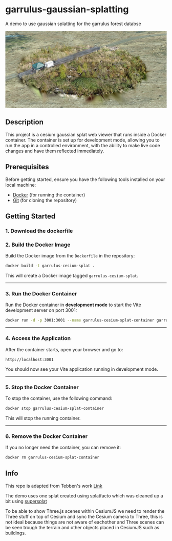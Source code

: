 # garrulus-gaussian-splatting

A demo to use gaussian splatting for the garrulus forest databse

![Alt text](./img/garrulus.png "Gaussian Splatting in CesiumJS")




## Description

This project is a cesium gaussian splat web viewer that runs inside a Docker container. The container is set up for development mode, allowing you to run the app in a controlled environment, with the ability to make live code changes and have them reflected immediately.

## Prerequisites

Before getting started, ensure you have the following tools installed on your local machine:

- [Docker](https://www.docker.com/get-started) (for running the container)
- [Git](https://git-scm.com/) (for cloning the repository)

## Getting Started

### 1. Download the dockerfile


### 2. Build the Docker Image

Build the Docker image from the `Dockerfile` in the repository:

```bash
docker build -t garrulus-cesium-splat .
```

This will create a Docker image tagged `garrulus-cesium-splat`.

---

### 3. Run the Docker Container

Run the Docker container in **development mode** to start the Vite development server on port 3001:

```bash
docker run -d -p 3001:3001 --name garrulus-cesium-splat-container garrulus-cesium-splat
```

---

### 4. Access the Application

After the container starts, open your browser and go to:

```
http://localhost:3001
```

You should now see your Vite application running in development mode.

---

### 5. Stop the Docker Container

To stop the container, use the following command:

```bash
docker stop garrulus-cesium-splat-container
```

This will stop the running container.

---

### 6. Remove the Docker Container

If you no longer need the container, you can remove it:

```bash
docker rm garrulus-cesium-splat-container
```



## Info

This repo is adapted from Tebben's work [Link](https://github.com/tebben/cesium-gaussian-splatting)

The demo uses one splat created using splatfacto which was cleaned up a bit using [supersplat](https://github.com/playcanvas/supersplat)

To be able to show Three.js scenes within CesiumJS we need to render the Three stuff on top of Cesium and sync the Cesium camera to Three, this is not ideal because things are not aware of eachother and Three scenes can be seen trough the terrain and other objects placed in CesiumJS such as buildings.